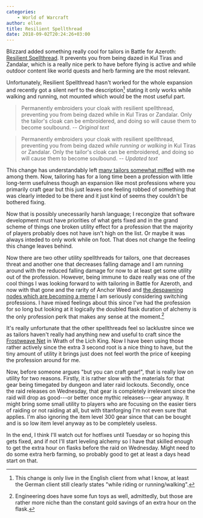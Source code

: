 ```yaml
---
categories:
    - World of Warcraft
author: ellen
title: Resilient Spellthread
date: 2018-09-02T20:24:26+03:00
---
```

Blizzard added something really cool for tailors in Battle for Azeroth: [Resilient Spellthread](https://www.wowhead.com/spell=279182/resilient-spellthread). It prevents you from being dazed in Kul Tiras and Zandalar, which is a really nice perk to have before flying is active and while outdoor content like world quests and herb farming are the most relevant.<!--more-->

Unfortunately, Resilient Spellthread hasn't worked for the whole expansion and recently got a silent nerf to the description[^1] stating it only works while walking and running, not mounted which would be the most useful part.

> Permanently embroiders your cloak with resilient spellthread, preventing you from being dazed while in Kul Tiras or Zandalar. Only the tailor's cloak can be embroidered, and doing so will cause them to become soulbound. _-- Original text_

> Permanently embroiders your cloak with resilient spellthread, preventing you from being dazed _while running or walking_ in Kul Tiras or Zandalar.  Only the tailor's cloak can be embroidered, and doing so will cause them to become soulbound. _-- Updated text_

This change has understandably left [many tailors somewhat miffed](https://us.battle.net/forums/en/wow/topic/20767688790?page=1) with me among them. Now, tailoring has for a long time been a profession with little long-term usefulness though an expansion like most professions where you primarily craft gear but this just leaves one feeling robbed of something that was clearly inteded to be there and it just kind of seems they couldn't be bothered fixing.

Now that is possibly unecessarily harsh language; I recongize that software development must have priorities of what gets fixed and in the grand scheme of things one broken utility effect for a profession that the majority of players probably does not have isn't high on the list. Or maybe it was always inteded to only work while on foot. That does not change the feeling this change leaves behind.

Now there are two other utility spellthreads for tailors, one that decreases threat and another one that decreases falling damage and I am running around with the reduced falling damage for now to at least get some utility out of the profession. However, being immune to daze really was one of the cool things I was looking forward to with tailoring in Battle for Azeroth, and now with that gone and the rarity of Anchor Weed and [the despawning nodes which are becoming a meme](https://old.reddit.com/r/wow/comments/9c4r3b/why_is_anchor_weed_like_this/) I am seriously considering switching professions. I have mixed feelings about this since I've had the profession for so long but looking at it logically the doubled flask duration of alchemy is the only profession perk that makes any sense at the moment.[^2]

It's really unfortunate that the other spellthreads feel so lacklustre since we as tailors haven't really had anything new and useful to craft since the [Frostweave Net](https://www.wowhead.com/item=41509/frostweave-net) in Wrath of the Lich King. Now I have been using those rather actively since the extra 3 second root is a nice thing to have, but the tiny amount of utility it brings just does not feel worth the price of keeping the profession around for me.

Now, before someone argues "but you can craft gear!", that is really low on utility for two reasons. Firstly, it is rather slow with the materials for that gear being timegated by dungeon and later raid lockouts. Secondly, once the raid releases on Wednesday, that gear is completely irrelevant since the raid will drop as good---or better once mythic releases---gear anyway. It might bring some small utility to players who are focusing on the easier tiers of raiding or not raiding at all, but with titanforging I'm not even sure that applies. I'm also ignoring the item level 300 gear since that can be bought and is so low item level anyway as to be completely useless.

In the end, I think I'll watch out for hotfixes until Tuesday or so hoping this gets fixed, and if not I'll start leveling alchemy so I have that skilled enough to get the extra hour on flasks before the raid on Wednesday. Might need to do some extra herb farming, so probably good to get at least a days head start on that.

[^1]: This change is only live in the English client from what I know, at least the German client still clearly states "while riding or running/walking".
[^2]: Engineering does have some fun toys as well, admittedly, but those are rather more niche than the constant gold savings of an extra hour on the flask.